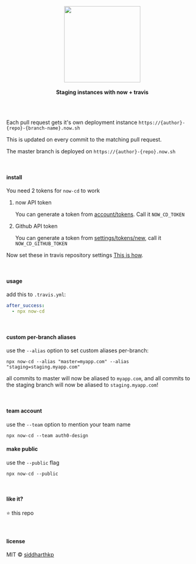 <p align="center">
  <img src="https://user-images.githubusercontent.com/1863771/38306070-ebde452e-382c-11e8-8234-923167cc7566.png" height="200px"/>
  <br><br>
  <b>Staging instances with now + travis</b>
  <br><br>
</p>

&nbsp;

Each pull request gets it's own deployment instance `https://{author}-{repo}-{branch-name}.now.sh`

This is updated on every commit to the matching pull request.

The master branch is deployed on `https://{author}-{repo}.now.sh`

&nbsp;

#### install

You need 2 tokens for `now-cd` to work

1. now API token

    You can generate a token from [account/tokens](https://zeit.co/account/tokens). Call it `NOW_CD_TOKEN`

2. Github API token

    You can generate a token from [settings/tokens/new](https://github.com/settings/tokens/new), call it `NOW_CD_GITHUB_TOKEN`

Now set these in travis repository settings [This is how](https://docs.travis-ci.com/user/environment-variables/#Defining-Variables-in-Repository-Settings).

&nbsp;

#### usage

add this to `.travis.yml`:

```yml
after_success:
  - npx now-cd
```

&nbsp;

#### custom per-branch aliases

use the `--alias` option to set custom aliases per-branch:

```
npx now-cd --alias "master=myapp.com" --alias "staging=staging.myapp.com"
```

all commits to master will now be aliased to `myapp.com`, and all commits to the staging branch will now be aliased to `staging.myapp.com`!

&nbsp;

#### team account

use the `--team` option to mention your team name

```
npx now-cd --team auth0-design
```

#### make public 

use the `--public` flag

```
npx now-cd --public
```

&nbsp;

#### like it?

:star: this repo

&nbsp;

#### license

MIT © [siddharthkp](https://github.com/siddharthkp)
